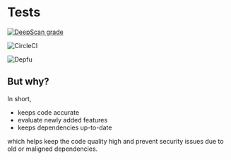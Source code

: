 # Tests

[![DeepScan grade](https://deepscan.io/api/teams/11583/projects/14477/branches/270681/badge/grade.svg)](https://deepscan.io/dashboard#view=project&tid=11583&pid=14477&bid=270681)

![CircleCI](https://img.shields.io/circleci/build/github/alexwiegmanpx/map-events/development?token=df2fa5d58721a5670674b82841a4c459ec94506e)

![Depfu](https://img.shields.io/depfu/alexwiegmanpx/map-events?style=plastic)

## But why?

In short,

 - keeps code accurate
 - evaluate newly added features
 - keeps dependencies up-to-date

 which helps keep the code quality high and prevent security issues due to old or maligned dependencies.